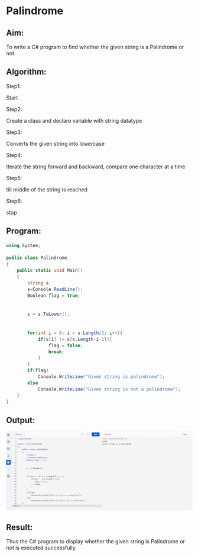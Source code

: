 # Palindrome


## Aim:
To write a C# program to find whether the given string is a Palindrome or not.

## Algorithm:
Step1:

Start

Step2:

Create a class and declare variable with string datatype

Step3:

Converts the given string into lowercase

Step4:

Iterate the string forward and backward, compare one character at a time

Step5:

till middle of the string is reached

Step6:

stop



## Program:
```c#
using System;  
                      
public class Palindrome  
{  
    public static void Main()  
    {  
        string s;
        s=Console.ReadLine();
        Boolean flag = true;  
          
        
        s = s.ToLower();  
          
    
        for(int i = 0; i < s.Length/2; i++){  
            if(s[i] != s[s.Length-i-1]){  
                flag = false;  
                break;  
            }  
        }  
        if(flag)  
            Console.WriteLine("Given string is palindrome");  
        else  
            Console.WriteLine("Given string is not a palindrome");  
    }  
} 
```

## Output:
![image](https://github.com/veerapallijanith/Palindrome/blob/main/exp%202%20jc%23.jpg)

## Result:
Thus the C# program to display whether the given string is Palindrome or not is executed successfully.
